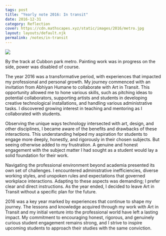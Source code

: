 ```yaml
---
tags: post
title: "Yearly note 2016: In transit"
date: 2016-12-31
category: Reflection
cover: https://cdn.mathscapes.xyz/static/images/2016/metro.jpg
layout: layouts/default.njk
permalink: /notes/in-transit
--- 
```


<img src="https://cdn.mathscapes.xyz/static/images/2016/metro.jpg"/>
<p class="caption">By the track at Cubbon park metro. Painting work was in progress on the side, power was disabled of course.</p>

The year 2016 was a transformative period, with experiences that impacted my professional and personal growth. My journey commenced with an invitation from Abhiyan Humane to collaborate with Art in Transit. This opportunity allowed me to hone various skills, such as pitching ideas to potential collaborators, supporting artists and students in developing creative technological installations, and handling various administrative tasks. I discovered growing interest in teaching and mentoring as I collaborated with students.

Observing the unique ways technology intersected with art, design, and other disciplines, I became aware of the benefits and drawbacks of these interactions. This understanding helped my aspiration for students to engage more deeply, honestly, and rigorously in their chosen subjects. But seeing otherwise added to my frustration. A genuine and honest engagement with the subject matter I had sought as a student would lay a solid foundation for their work.

Navigating the professional environment beyond academia presented its own set of challenges. I encountered administrative inefficiencies, diverse working styles, and unspoken rules and expectations that governed workplace interactions. Adapting to these aspects was demanding; I prefer clear and direct instructions. As the year ended, I decided to leave Art in Transit without a specific plan for the future.

2016 was a key year marked by experiences that continue to shape my journey. The lessons and knowledge acquired through my work with Art in Transit and my initial venture into the professional world have left a lasting impact. My commitment to encouraging honest, rigorous, and genuinely curious student engagement remains strong, and I strive to inspire upcoming students to approach their studies with the same conviction.